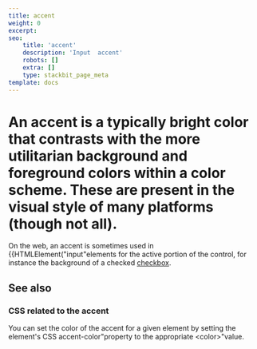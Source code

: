 ```yaml
---
title: accent
weight: 0
excerpt:
seo:
    title: 'accent'
    description: 'Input  accent'
    robots: []
    extra: []
    type: stackbit_page_meta
template: docs
---
```


# An **accent** is a typically bright color that contrasts with the more utilitarian background and foreground colors within a color scheme. These are present in the visual style of many platforms (though not all).

On the web, an accent is sometimes used in {{HTMLElement("input"elements for the active portion of the control, for instance the background of a checked [checkbox](/en-US/docs/Web/HTML/Element/input/checkbox).

## See also

### CSS related to the accent

You can set the color of the accent for a given element by setting the element's CSS accent-color"property to the appropriate &lt;color&gt;"value.
